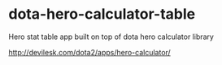 dota-hero-calculator-table
===============
Hero stat table app built on top of dota hero calculator library

http://devilesk.com/dota2/apps/hero-calculator/
